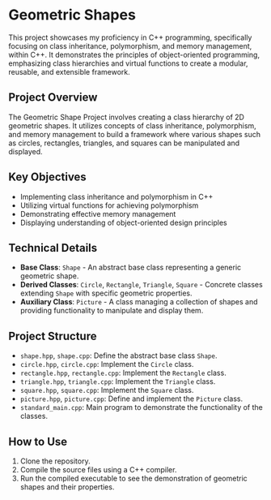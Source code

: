 # Geometric Shapes

This project showcases my proficiency in C++ programming, specifically focusing on class inheritance, polymorphism, and memory management, within C++. It demonstrates the principles of object-oriented programming, emphasizing class hierarchies and virtual functions to create a modular, reusable, and extensible framework.

## Project Overview

The Geometric Shape Project involves creating a class hierarchy of 2D geometric shapes. It utilizes concepts of class inheritance, polymorphism, and memory management to build a framework where various shapes such as circles, rectangles, triangles, and squares can be manipulated and displayed.

## Key Objectives

- Implementing class inheritance and polymorphism in C++
- Utilizing virtual functions for achieving polymorphism
- Demonstrating effective memory management
- Displaying understanding of object-oriented design principles

## Technical Details

- **Base Class**: `Shape` - An abstract base class representing a generic geometric shape.
- **Derived Classes**: `Circle`, `Rectangle`, `Triangle`, `Square` - Concrete classes extending `Shape` with specific geometric properties.
- **Auxiliary Class**: `Picture` - A class managing a collection of shapes and providing functionality to manipulate and display them.

## Project Structure

- `shape.hpp`, `shape.cpp`: Define the abstract base class `Shape`.
- `circle.hpp`, `circle.cpp`: Implement the `Circle` class.
- `rectangle.hpp`, `rectangle.cpp`: Implement the `Rectangle` class.
- `triangle.hpp`, `triangle.cpp`: Implement the `Triangle` class.
- `square.hpp`, `square.cpp`: Implement the `Square` class.
- `picture.hpp`, `picture.cpp`: Define and implement the `Picture` class.
- `standard_main.cpp`: Main program to demonstrate the functionality of the classes.

## How to Use

1. Clone the repository.
2. Compile the source files using a C++ compiler.
3. Run the compiled executable to see the demonstration of geometric shapes and their properties.

